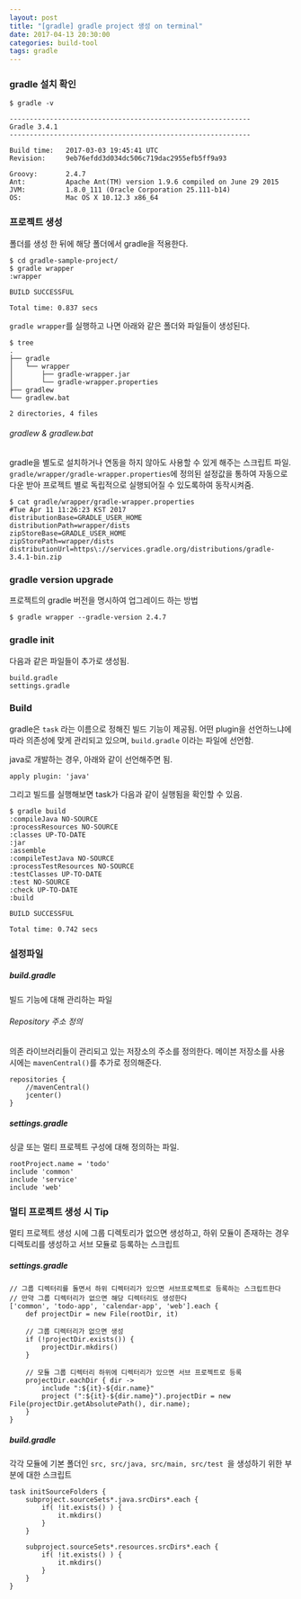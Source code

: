 ```yaml
---
layout: post
title: "[gradle] gradle project 생성 on terminal"
date: 2017-04-13 20:30:00
categories: build-tool
tags: gradle
---
```


### gradle 설치 확인
```
$ gradle -v

------------------------------------------------------------
Gradle 3.4.1
------------------------------------------------------------

Build time:   2017-03-03 19:45:41 UTC
Revision:     9eb76efdd3d034dc506c719dac2955efb5ff9a93

Groovy:       2.4.7
Ant:          Apache Ant(TM) version 1.9.6 compiled on June 29 2015
JVM:          1.8.0_111 (Oracle Corporation 25.111-b14)
OS:           Mac OS X 10.12.3 x86_64
```

### 프로젝트 생성
폴더를 생성 한 뒤에 해당 폴더에서 gradle을 적용한다.
```
$ cd gradle-sample-project/
$ gradle wrapper
:wrapper

BUILD SUCCESSFUL

Total time: 0.837 secs
```

`gradle wrapper`를 실행하고 나면 아래와 같은 폴더와 파일들이 생성된다.
```
$ tree
.
├── gradle
│   └── wrapper
│       ├── gradle-wrapper.jar
│       └── gradle-wrapper.properties
├── gradlew
└── gradlew.bat

2 directories, 4 files
```

###### gradlew & gradlew.bat
gradle을 별도로 설치하거나 연동을 하지 않아도 사용할 수 있게 해주는 스크립트 파일.
`gradle/wrapper/gradle-wrapper.properties`에 정의된 설정값을 통하여 자동으로 다운 받아 프로젝트 별로 독립적으로 실행되어질 수 있도록하여 동작시켜줌.
```
$ cat gradle/wrapper/gradle-wrapper.properties
#Tue Apr 11 11:26:23 KST 2017
distributionBase=GRADLE_USER_HOME
distributionPath=wrapper/dists
zipStoreBase=GRADLE_USER_HOME
zipStorePath=wrapper/dists
distributionUrl=https\://services.gradle.org/distributions/gradle-3.4.1-bin.zip
```

### gradle version upgrade
프로젝트의 gradle 버전을 명시하여 업그레이드 하는 방법
```
$ gradle wrapper --gradle-version 2.4.7
```

### gradle init
다음과 같은 파일들이 추가로 생성됨.
```
build.gradle
settings.gradle
```

### Build
gradle은 `task` 라는 이름으로 정해진 빌드 기능이 제공됨.
어떤 plugin을 선언하느냐에 따라 의존성에 맞게 관리되고 있으며, `build.gradle` 이라는 파일에 선언함.

java로 개발하는 경우, 아래와 같이 선언해주면 됨.
```
apply plugin: 'java'
```

그리고 빌드를 실행해보면  task가 다음과 같이 실행됨을 확인할 수 있음.
```
$ gradle build
:compileJava NO-SOURCE
:processResources NO-SOURCE
:classes UP-TO-DATE
:jar
:assemble
:compileTestJava NO-SOURCE
:processTestResources NO-SOURCE
:testClasses UP-TO-DATE
:test NO-SOURCE
:check UP-TO-DATE
:build

BUILD SUCCESSFUL

Total time: 0.742 secs
```

### 설정파일
##### build.gradle
빌드 기능에 대해 관리하는 파일

###### Repository 주소 정의
의존 라이브러리들이 관리되고 있는 저장소의 주소를 정의한다.
메이븐 저장소를 사용 시에는 `mavenCentral()`를 추가로 정의해준다.
```
repositories {
    //mavenCentral()
    jcenter()
}
```

##### settings.gradle
싱글 또는 멀티 프로젝트 구성에 대해 정의하는 파일. 
```
rootProject.name = 'todo'
include 'common'
include 'service'
include 'web'
```

### 멀티 프로젝트 생성 시 Tip
멀티 프로젝트 생성 시에 그룹 디렉토리가 없으면 생성하고, 하위 모듈이 존재하는 경우 디렉토리를 생성하고 서브 모듈로 등록하는 스크립트 

##### settings.gradle
```
// 그룹 디렉터리를 돌면서 하위 디렉터리가 있으면 서브프로젝트로 등록하는 스크립트한다
// 만약 그룹 디렉터리가 없으면 해당 디렉터리도 생성한다
['common', 'todo-app', 'calendar-app', 'web'].each {
    def projectDir = new File(rootDir, it)

    // 그룹 디렉터리가 없으면 생성
    if (!projectDir.exists()) {
        projectDir.mkdirs()
    }

    // 모듈 그룹 디렉터리 하위에 디렉터리가 있으면 서브 프로젝트로 등록
    projectDir.eachDir { dir ->
        include ":${it}-${dir.name}"
        project (":${it}-${dir.name}").projectDir = new File(projectDir.getAbsolutePath(), dir.name);
    }
}
```


##### build.gradle
각각 모듈에 기본 폴더인 `src, src/java, src/main, src/test `을 생성하기 위한 부분에 대한 스크립트
```
task initSourceFolders {
    subproject.sourceSets*.java.srcDirs*.each {
        if( !it.exists() ) {
            it.mkdirs()
        }
    }
 
    subproject.sourceSets*.resources.srcDirs*.each {
        if( !it.exists() ) {
            it.mkdirs()
        }
    }
}
```